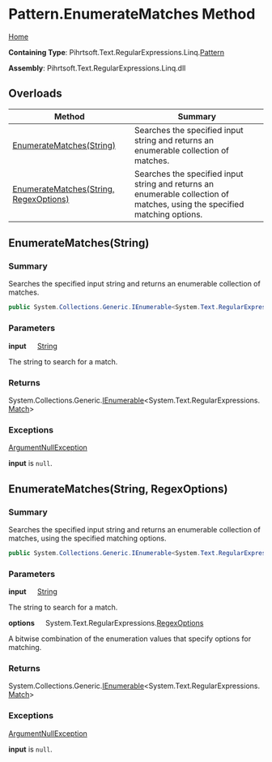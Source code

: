 # Pattern\.EnumerateMatches Method

[Home](../../../../../../README.md)

**Containing Type**: Pihrtsoft\.Text\.RegularExpressions\.Linq\.[Pattern](../README.md)

**Assembly**: Pihrtsoft\.Text\.RegularExpressions\.Linq\.dll

## Overloads

| Method | Summary |
| ------ | ------- |
| [EnumerateMatches(String)](#Pihrtsoft_Text_RegularExpressions_Linq_Pattern_EnumerateMatches_System_String_) | Searches the specified input string and returns an enumerable collection of matches\. |
| [EnumerateMatches(String, RegexOptions)](#Pihrtsoft_Text_RegularExpressions_Linq_Pattern_EnumerateMatches_System_String_System_Text_RegularExpressions_RegexOptions_) | Searches the specified input string and returns an enumerable collection of matches, using the specified matching options\. |

## EnumerateMatches\(String\) <a name="Pihrtsoft_Text_RegularExpressions_Linq_Pattern_EnumerateMatches_System_String_"></a>

### Summary

Searches the specified input string and returns an enumerable collection of matches\.

```csharp
public System.Collections.Generic.IEnumerable<System.Text.RegularExpressions.Match> EnumerateMatches(string input)
```

### Parameters

**input** &emsp; [String](https://docs.microsoft.com/en-us/dotnet/api/system.string)

The string to search for a match\.

### Returns

System\.Collections\.Generic\.[IEnumerable](https://docs.microsoft.com/en-us/dotnet/api/system.collections.generic.ienumerable-1)\<System\.Text\.RegularExpressions\.[Match](https://docs.microsoft.com/en-us/dotnet/api/system.text.regularexpressions.match)>

### Exceptions

[ArgumentNullException](https://docs.microsoft.com/en-us/dotnet/api/system.argumentnullexception)

**input** is `null`\.

## EnumerateMatches\(String, RegexOptions\) <a name="Pihrtsoft_Text_RegularExpressions_Linq_Pattern_EnumerateMatches_System_String_System_Text_RegularExpressions_RegexOptions_"></a>

### Summary

Searches the specified input string and returns an enumerable collection of matches, using the specified matching options\.

```csharp
public System.Collections.Generic.IEnumerable<System.Text.RegularExpressions.Match> EnumerateMatches(string input, System.Text.RegularExpressions.RegexOptions options)
```

### Parameters

**input** &emsp; [String](https://docs.microsoft.com/en-us/dotnet/api/system.string)

The string to search for a match\.

**options** &emsp; System\.Text\.RegularExpressions\.[RegexOptions](https://docs.microsoft.com/en-us/dotnet/api/system.text.regularexpressions.regexoptions)

A bitwise combination of the enumeration values that specify options for matching\.

### Returns

System\.Collections\.Generic\.[IEnumerable](https://docs.microsoft.com/en-us/dotnet/api/system.collections.generic.ienumerable-1)\<System\.Text\.RegularExpressions\.[Match](https://docs.microsoft.com/en-us/dotnet/api/system.text.regularexpressions.match)>

### Exceptions

[ArgumentNullException](https://docs.microsoft.com/en-us/dotnet/api/system.argumentnullexception)

**input** is `null`\.


